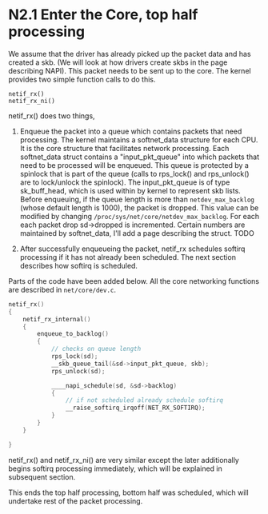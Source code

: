 # N2.1 Enter the Core, top half processing

We assume that the driver has already picked up the packet data and has created a skb. (We will look at how drivers create skbs in the page describing NAPI). This packet needs to be sent up to the core. The kernel provides two simple function calls to do this.

```
netif_rx()
netif_rx_ni() 
```

netif_rx() does two things,

1. Enqueue the packet into a queue which contains packets that need processing.
The kernel maintains a softnet_data structure for each CPU. It is the core structure that facilitates network processing. Each softnet_data struct contains a "input_pkt_queue" into which packets that need to be processed will be enqueued. This queue is protected by a spinlock that is part of the queue (calls to rps_lock() and rps_unlock() are to lock/unlock the spinlock). The input_pkt_queue is of type sk_buff_head, which is used within by kernel to represent skb lists.
Before enqueuing, if the queue length is more than `netdev_max_backlog` (whose default length is 1000), the packet is dropped. This value can be modified by changing `/proc/sys/net/core/netdev_max_backlog`.
For each each packet drop sd->dropped is incremented. Certain numbers are maintained by softnet_data, I'll add a page describing the struct. TODO

2. After successfully enqueueing the packet, netif_rx schedules softirq processing if it has not already been scheduled. The next section describes how softirq is scheduled.

Parts of the code have been added below. All the core networking functions are described in `net/core/dev.c`.

```c
netif_rx()
{
    netif_rx_internal()
    {
        enqueue_to_backlog()
        {
            // checks on queue length
            rps_lock(sd);
            __skb_queue_tail(&sd->input_pkt_queue, skb);
            rps_unlock(sd);

            ____napi_schedule(sd, &sd->backlog)
            {
                // if not scheduled already schedule softirq
                __raise_softirq_irqoff(NET_RX_SOFTIRQ);
            }
        }
    }

}
```



netif_rx() and netif_rx_ni() are very similar except the later additionally begins softirq processing immediately, which will be explained in subsequent section.

This ends the top half processing, bottom half was scheduled, which will undertake rest of the packet processing.


